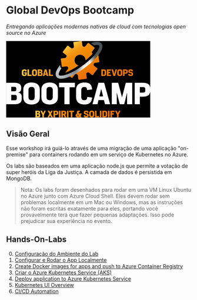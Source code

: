 # Global DevOps Bootcamp

*Entregando aplicações modernas nativas de cloud com tecnologias open source no Azure​*

![bootcamp logo](./labs/instructions/img/logo.jpg)

## Visão Geral

Esse workshop irá guiá-lo através de uma migração de uma aplicação "on-premise" para containers rodando em um serviço de Kubernetes no Azure.

Os labs são baseados em uma aplicação node.js que permite a votação de super heróis da Liga da Justiça. A camada de dados é persistida em MongoDB.

> Nota: Os labs foram desenhados para rodar em uma VM Linux Ubuntu no Azure junto com Azure Cloud Shell. Eles devem rodar sem problemas localmente em um Mac ou Windows, mas as instruções não foram escritas exatamente para eles, portando você provavelmente terá que fazer pequenas adaptações. Isso pode prejudicar sua experiência no evento.

## Hands-On-Labs

0. [Configuração do Ambiente do Lab](labs/instructions/00-lab-environment.md)
1. [Configurar e Rodar o App Localmente](labs/instructions/01-setup-app-local.md)
2. [Create Docker images for apps and push to Azure Container Registry](labs/instructions/02-dockerize-apps.md)
3. [Criar o Azure Kubernetes Service (AKS)](labs/instructions/03-create-aks-cluster.md)
4. [Deploy application to Azure Kubernetes Service](labs/instructions/04-deploy-app-aks.md)
5. [Kubernetes UI Overview](labs/instructions/05-kubernetes-ui.md)
6. [CI/CD Automation](labs/instructions/06-cicd-brigade.md)